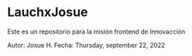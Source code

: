 # LauchxJosue
Este es un repositorio para la misión frontend de Innovacción 

Autor: Josue H.
Fecha: Thursday, september 22, 2022
